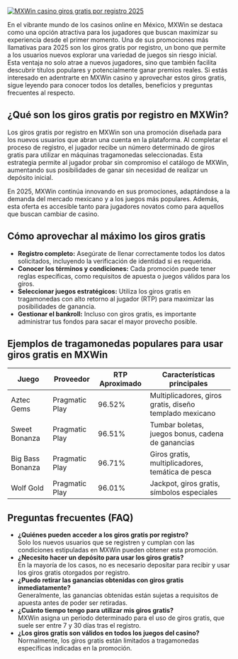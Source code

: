 [![MXWin casino giros gratis por registro 2025](https://123-caf.pages.dev/gitsignup.png)](https://vrmoo.ru/Bt82HjjY)

<p>En el vibrante mundo de los casinos online en México, MXWin se destaca como una opción atractiva para los jugadores que buscan maximizar su experiencia desde el primer momento. Una de sus promociones más llamativas para 2025 son los giros gratis por registro, un bono que permite a los usuarios nuevos explorar una variedad de juegos sin riesgo inicial. Esta ventaja no solo atrae a nuevos jugadores, sino que también facilita descubrir títulos populares y potencialmente ganar premios reales. Si estás interesado en adentrarte en MXWin casino y aprovechar estos giros gratis, sigue leyendo para conocer todos los detalles, beneficios y preguntas frecuentes al respecto.</p>  <h2>¿Qué son los giros gratis por registro en MXWin?</h2> <p>Los giros gratis por registro en MXWin son una promoción diseñada para los nuevos usuarios que abran una cuenta en la plataforma. Al completar el proceso de registro, el jugador recibe un número determinado de giros gratis para utilizar en máquinas tragamonedas seleccionadas. Esta estrategia permite al jugador probar sin compromiso el catálogo de MXWin, aumentando sus posibilidades de ganar sin necesidad de realizar un depósito inicial.</p> <p>En 2025, MXWin continúa innovando en sus promociones, adaptándose a la demanda del mercado mexicano y a los juegos más populares. Además, esta oferta es accesible tanto para jugadores novatos como para aquellos que buscan cambiar de casino.</p>  <h2>Cómo aprovechar al máximo los giros gratis</h2> <ul>   <li><strong>Registro completo:</strong> Asegúrate de llenar correctamente todos los datos solicitados, incluyendo la verificación de identidad si es requerida.</li>   <li><strong>Conocer los términos y condiciones:</strong> Cada promoción puede tener reglas específicas, como requisitos de apuesta o juegos válidos para los giros.</li>   <li><strong>Seleccionar juegos estratégicos:</strong> Utiliza los giros gratis en tragamonedas con alto retorno al jugador (RTP) para maximizar las posibilidades de ganancia.</li>   <li><strong>Gestionar el bankroll:</strong> Incluso con giros gratis, es importante administrar tus fondos para sacar el mayor provecho posible.</li> </ul>  <h2>Ejemplos de tragamonedas populares para usar giros gratis en MXWin</h2> <table>   <thead>     <tr>       <th>Juego</th>       <th>Proveedor</th>       <th>RTP Aproximado</th>       <th>Características principales</th>     </tr>   </thead>   <tbody>     <tr>       <td>Aztec Gems</td>       <td>Pragmatic Play</td>       <td>96.52%</td>       <td>Multiplicadores, giros gratis, diseño templado mexicano</td>     </tr>     <tr>       <td>Sweet Bonanza</td>       <td>Pragmatic Play</td>       <td>96.51%</td>       <td>Tumbar boletas, juegos bonus, cadena de ganancias</td>     </tr>     <tr>       <td>Big Bass Bonanza</td>       <td>Pragmatic Play</td>       <td>96.71%</td>       <td>Giros gratis, multiplicadores, temática de pesca</td>     </tr>     <tr>       <td>Wolf Gold</td>       <td>Pragmatic Play</td>       <td>96.01%</td>       <td>Jackpot, giros gratis, símbolos especiales</td>     </tr>   </tbody> </table>  <h2>Preguntas frecuentes (FAQ)</h2> <ul>   <li><strong>¿Quiénes pueden acceder a los giros gratis por registro?</strong><br>Solo los nuevos usuarios que se registren y cumplan con las condiciones estipuladas en MXWin pueden obtener esta promoción.</li>   <li><strong>¿Necesito hacer un depósito para usar los giros gratis?</strong><br>En la mayoría de los casos, no es necesario depositar para recibir y usar los giros gratis otorgados por registro.</li>   <li><strong>¿Puedo retirar las ganancias obtenidas con giros gratis inmediatamente?</strong><br>Generalmente, las ganancias obtenidas están sujetas a requisitos de apuesta antes de poder ser retiradas.</li>   <li><strong>¿Cuánto tiempo tengo para utilizar mis giros gratis?</strong><br>MXWin asigna un periodo determinado para el uso de giros gratis, que suele ser entre 7 y 30 días tras el registro.</li>   <li><strong>¿Los giros gratis son válidos en todos los juegos del casino?</strong><br>Normalmente, los giros gratis están limitados a tragamonedas específicas indicadas en la promoción.</li> </ul>